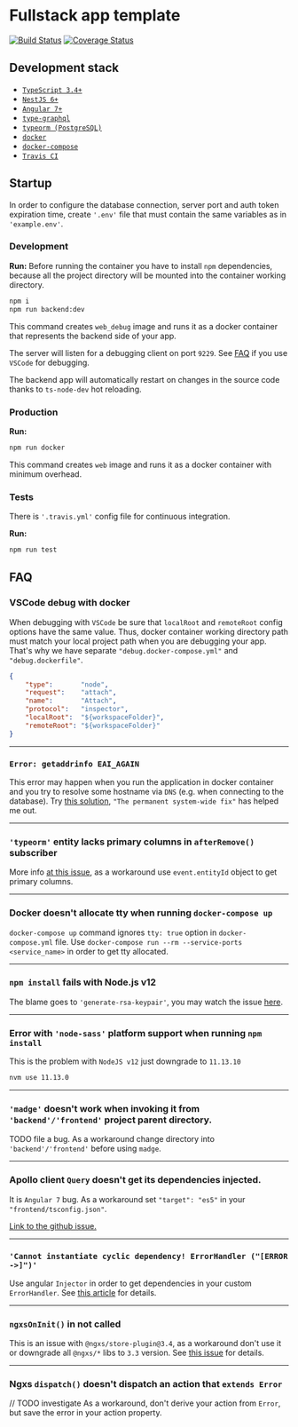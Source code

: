 # Fullstack app template

[![Build Status](https://travis-ci.com/Veetaha/query-builder-website.svg?branch=master)](https://travis-ci.com/Veetaha/query-builder-website) 
[![Coverage Status](https://coveralls.io/repos/github/Veetaha/query-builder-website/badge.svg?branch=master)](https://coveralls.io/github/Veetaha/query-builder-website?branch=master)

## Development stack

* [`TypeScript 3.4+`](https://www.typescriptlang.org/)
* [`NestJS 6+`](https://nestjs.com/)
* [`Angular 7+`](https://angular.io/)
* [`type-graphql`](https://typegraphql.ml/)
* [`typeorm (PostgreSQL)`](https://typeorm.io/#/)
* [`docker`](https://docs.docker.com/install/)
* [`docker-compose`](https://docs.docker.com/compose/install/)
* [`Travis CI`](https://travis-ci.com/)

## Startup

In order to configure the database connection, server port and auth token expiration time, 
create `'.env'` file that must contain the same variables as in `'example.env'`.

### Development

**Run:**
Before running the container you have to install `npm` dependencies, because all
the project directory will be mounted into the container working directory.

```bash
npm i
npm run backend:dev
```
This command creates `web_debug` image and runs it as a docker container that 
represents the backend side of your app. 

The server will listen for a debugging client on port `9229`. 
See [FAQ](#vscode-debug-with-docker) if you use `VSCode` for debugging.

The backend app will automatically restart on changes in the source code thanks to `ts-node-dev` hot reloading.

### Production

**Run:**
```bash
npm run docker
```
This command creates `web` image and runs it as a docker container with minimum overhead.

### Tests

There is `'.travis.yml'` config file for continuous integration.

**Run:**
```bash
npm run test
```

## FAQ

### VSCode debug with docker

When debugging with `VSCode` be sure that `localRoot` and `remoteRoot` config
options have the same value. Thus, docker container working directory path must match
your local project path when you are debugging your app. That's why we have separate `"debug.docker-compose.yml"` and `"debug.dockerfile"`.

```json
{
    "type":       "node",
    "request":    "attach",
    "name":       "Attach",
    "protocol":   "inspector",
    "localRoot":  "${workspaceFolder}",
    "remoteRoot": "${workspaceFolder}"
}
```
---

### `Error: getaddrinfo EAI_AGAIN`
This error may happen when you run the application in docker container and you try to resolve some hostname via `DNS` (e.g. when connecting to the database). Try [this solution](https://development.robinwinslow.uk/2016/06/23/fix-docker-networking-dns/), `"The permanent system-wide fix"` has helped me out.

---

### `'typeorm'` entity lacks primary columns in `afterRemove()` subscriber

More info [at this issue](https://github.com/typeorm/typeorm/issues/4058), as a workaround use `event.entityId` object to get primary columns.

---

### Docker doesn't allocate tty when running `docker-compose up`

`docker-compose up` command ignores `tty: true` option in `docker-compose.yml` file.
Use `docker-compose run --rm --service-ports <service_name>` in order to get
tty allocated.

---

### `npm install` fails with Node.js v12

The blame goes to `'generate-rsa-keypair'`, you may watch the issue [here](https://github.com/LinusU/node-generate-rsa-keypair/issues/5).

---

### Error with `'node-sass'` platform support when running `npm install`

This is the problem with `NodeJS v12` just downgrade to `11.13.10`

```bash
nvm use 11.13.0
```

---

### `'madge'` doesn't work when invoking it from `'backend'/'frontend'` project parent directory.

TODO file a bug. As a workaround change directory into `'backend'/'frontend'` before using `madge`.

---

### Apollo client `Query` doesn't get its dependencies injected.

It is `Angular 7` bug. As a workaround set `"target": "es5"` in your `"frontend/tsconfig.json"`.

[Link to the github issue.](https://github.com/dotansimha/graphql-code-generator/issues/1617)

---

### `'Cannot instantiate cyclic dependency! ErrorHandler ("[ERROR ->]")'`

Use angular `Injector` in order to get dependencies in your custom `ErrorHandler`.
See [this article](https://medium.com/@amcdnl/global-error-handling-with-angular2-6b992bdfb59c)
for details.

---

### `ngxsOnInit()` in not called

This is an issue with `@ngxs/store-plugin@3.4`, as a workaround don't use it or
downgrade all `@ngxs/*` libs to `3.3` version.
See [this issue](https://github.com/ngxs/store/issues/917) for details.

---

### Ngxs `dispatch()` doesn't dispatch an action that `extends Error`

// TODO investigate
As a workaround, don't derive your action from `Error`, but save the error in
your action property.
